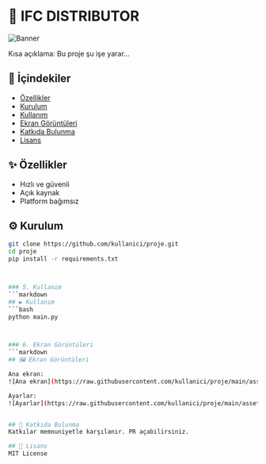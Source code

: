 # 🚀 IFC DISTRIBUTOR

![Banner](https://raw.githubusercontent.com/kullanici/proje/main/assets/banner.png)

Kısa açıklama: Bu proje şu işe yarar...

## 📑 İçindekiler
- [Özellikler](#özellikler)
- [Kurulum](#kurulum)
- [Kullanım](#kullanım)
- [Ekran Görüntüleri](#ekran-görüntüleri)
- [Katkıda Bulunma](#katkıda-bulunma)
- [Lisans](#lisans)


## ✨ Özellikler
- Hızlı ve güvenli
- Açık kaynak
- Platform bağımsız

## ⚙️ Kurulum
```bash
git clone https://github.com/kullanici/proje.git
cd proje
pip install -r requirements.txt



### 5. Kullanım
```markdown
## ▶️ Kullanım
```bash
python main.py



### 6. Ekran Görüntüleri
```markdown
## 🖼️ Ekran Görüntüleri

Ana ekran:  
![Ana ekran](https://raw.githubusercontent.com/kullanici/proje/main/assets/screenshot1.png)

Ayarlar:  
![Ayarlar](https://raw.githubusercontent.com/kullanici/proje/main/assets/screenshot2.png)


## 🤝 Katkıda Bulunma
Katkılar memnuniyetle karşılanır. PR açabilirsiniz.

## 📜 Lisans
MIT License

